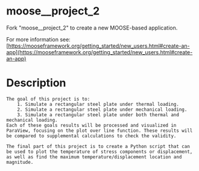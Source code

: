 moose__project_2
=====

Fork "moose__project_2" to create a new MOOSE-based application.

For more information see: [https://mooseframework.org/getting_started/new_users.html#create-an-app](https://mooseframework.org/getting_started/new_users.html#create-an-app)

# Description
    The goal of this project is to:
        1. Simulate a rectangular steel plate under thermal loading.
        2. Simulate a rectangular steel plate under mechanical loading.
        3. Simulate a rectangular steel plate under both thermal and mechanical loading.
    Each of these goals results will be processed and visualized in ParaView, focusing on the plot over line function. These results will be compared to supplemental calculations to check the validity.

    The final part of this project is to create a Python script that can be used to plot the temperature of stress components or displacement, as well as find the maximum temperature/displacement location and magnitude. 
